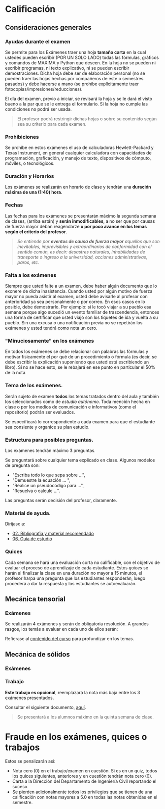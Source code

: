 # Calificación 

## Consideraciones generales

### Ayudas durante el examen
Se permite para los Exámenes traer una hoja **tamaño carta** en la cual ustedes pueden escribir (POR UN SOLO LADO) todas las fórmulas, gráficos y comandos de MAXIMA y Python que deseen. En la hoja no se pueden ni escribir programas, ni texto explicativo, ni se pueden escribir demostraciones. Dicha hoja debe ser de elaboración personal (no se pueden traer las hojas hechas por compañeros de este o semestres pasados) y debe hacerse a mano (se prohíbe explícitamente traer fotocopias/impresiones/reducciones). 

El día del examen, previo a iniciar, se revisará la hoja y se le dará el visto bueno a la par que se le entrega el formulario. Si la hoja no cumple las condiciones no podrá ser usada.

>El profesor podrá restringir dichas hojas o sobre su contenido según sea su criterio para cada examen.


### Prohibiciones
Se prohíbe en estos exámenes el uso de calculadoras Hewlett-Packard y Texas Instrument, en general cualquier calculadora con capacidades de programación, graficación, y manejo de texto, dispositivos de cómputo, móviles, o tecnológicos. 


### Duración y Horarios
Los exámenes se realizarán en horario de clase y tendrán una **duración máxima de una (1:40) hora**.


### Fechas
Las fechas para los exámenes se presentarán máximo la segunda semana de clases, (arriba están) y **serán inmodificables**, a no ser que por causas de fuerza mayor deban reagendarze **o por poco avance en los temas según el criterio del profesor**. 

>*Se entiende por **eventos de causa de fuerza mayor** aquellos que son inevitables, imprevisibles y extraordinarios de conformidad con el sentido común, es decir: desastres naturales, inhabilidades de transporte o ingreso a la universidad, acciones administrativas, paros, etc.* 


### Falta a los exámenes
Siempre que usted falte a un examen, debe haber algún documento que lo exonere de dicha inasistencia. Cuando usted por algún motivo de fuerza mayor no pueda asistir al examen, usted debe avisarle al profesor con anterioridad ya sea personalmente o por correo. En esos casos en lo posible, debe demostrarlo. Por ejemplo: si le tocó viajar a su pueblo esa semana porque algo sucedió un evento familiar de trascendencia, entonces una forma de certificar que usted viajó son los tiquetes de ida y vuelta a su pueblo. Sin una excusa o una notificación previa no se repetirán los exámenes y usted tendrá como nota un cero.


### "Minuciosamente" en los exámenes
En todos los exámenes se debe relacionar con palabras las fórmulas y motivar físicamente el por qué de un procedimiento o fórmula (es decir, se debe escribir la explicación suponiendo que usted está escribiendo un libro). Si no se hace esto, se le rebajará en ese punto en particular el 50% de la nota.


### Tema de los exámenes.
Serán sujeto de examen **todos** los temas tratados dentro del aula y también los seleccionados como de *estudio autónomo*. Toda mención hecha en clase o por los medios de comunicación e informativos (como el repositorio) podrán ser evaluados.

Se especificará lo correspondiente a cada examen para que el estudiante sea consiente y organice su plan estudio.


### Estructura para posibles preguntas.
Los exámenes tendrán máximo 3 preguntas. 

Se preguntará sobre cualquier tema explicado en clase. Algunos modelos de pregunta son: 
- "Escriba todo lo que sepa sobre ...", 
- "Demuestre la ecuación ... ", 
- "Realice un pseudocódigo para ...", 
- "Resuelva o calcule ...".

Las preguntas serán decisión del profesor, claramente.


### Material de ayuda.
Diríjase a:

* [02. Bibliografía y material recomendado](02_bibliografia_material.md)
* [06. Guía de estudio](06_guia_estudio.md)


### Quices
Cada semana se hará una evaluación corta no calificable, con el objetivo de evaluar el proceso de aprendizaje de cada estudiante. Estos *quices* se harán al finalizar la clase en una duración no mayor a 15 minutos, el profesor harpa una pregunta que los estudiantes responderán, luego procederá a dar la respuesta y los estudiantes se autoevaluarán.


## Mecánica tensorial

### Exámenes
Se realizarán 4 exámenes y serán de obligatoria resolución. A grandes rasgos, los temás a evaluar en cada uno de ellos serán:

Refierase al [contenido del curso](01_contenido_curso.md) para profundizar en los temas.


## Mecánica de sólidos

### Exámenes

### Trabajo

**Este trabajo es opcional**, reemplazará la nota más baja entre los 3 exámenes presentados.

Consultar el siguiente documento, [aquí](/documentos/TrabajoOpcional_2022b.pdf).

>Se presentará a los alumnos máximo en la quinta semana de clase.


# Fraude en los exámenes, quices  o trabajos
Estos se penalizarán así:

- Nota cero (0) en el trabajo/examen en cuestión. Si es en un quiz, todos los quices siguientes, anteriores y en cuestión tendrán nota cero (0).
- Carta a la Dirección del Departamento de Ingeniería Civil reportando el suceso.
- Se pierden adicionalmente todos los privilegios que se tienen de una calificación con notas mayores a 5.0 en todas las notas obtenidas en el semestre.
